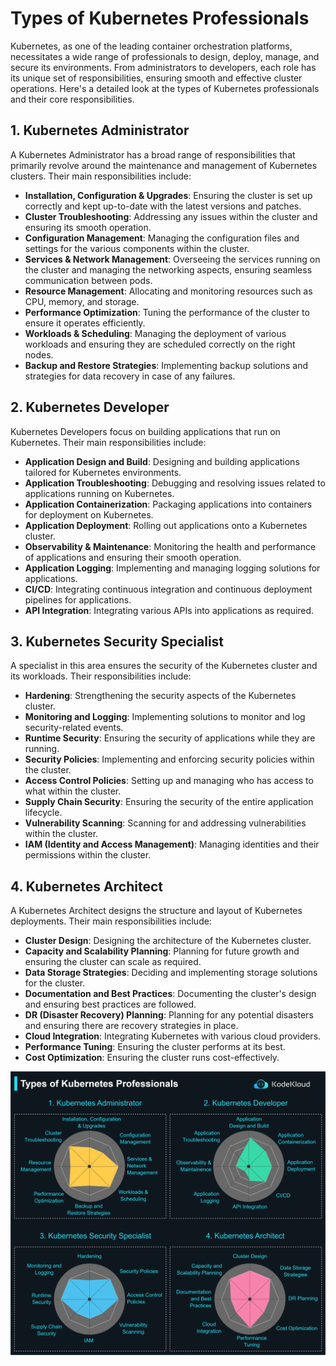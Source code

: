 # Types of Kubernetes Professionals

Kubernetes, as one of the leading container orchestration platforms, necessitates a wide range of professionals to design, deploy, manage, and secure its environments. From administrators to developers, each role has its unique set of responsibilities, ensuring smooth and effective cluster operations. Here's a detailed look at the types of Kubernetes professionals and their core responsibilities.

## 1. Kubernetes Administrator

A Kubernetes Administrator has a broad range of responsibilities that primarily revolve around the maintenance and management of Kubernetes clusters. Their main responsibilities include:

-   **Installation, Configuration & Upgrades**: Ensuring the cluster is set up correctly and kept up-to-date with the latest versions and patches.
-   **Cluster Troubleshooting**: Addressing any issues within the cluster and ensuring its smooth operation.
-   **Configuration Management**: Managing the configuration files and settings for the various components within the cluster.
-   **Services & Network Management**: Overseeing the services running on the cluster and managing the networking aspects, ensuring seamless communication between pods.
-   **Resource Management**: Allocating and monitoring resources such as CPU, memory, and storage.
-   **Performance Optimization**: Tuning the performance of the cluster to ensure it operates efficiently.
-   **Workloads & Scheduling**: Managing the deployment of various workloads and ensuring they are scheduled correctly on the right nodes.
-   **Backup and Restore Strategies**: Implementing backup solutions and strategies for data recovery in case of any failures.

## 2. Kubernetes Developer

Kubernetes Developers focus on building applications that run on Kubernetes. Their main responsibilities include:

-   **Application Design and Build**: Designing and building applications tailored for Kubernetes environments.
-   **Application Troubleshooting**: Debugging and resolving issues related to applications running on Kubernetes.
-   **Application Containerization**: Packaging applications into containers for deployment on Kubernetes.
-   **Application Deployment**: Rolling out applications onto a Kubernetes cluster.
-   **Observability & Maintenance**: Monitoring the health and performance of applications and ensuring their smooth operation.
-   **Application Logging**: Implementing and managing logging solutions for applications.
-   **CI/CD**: Integrating continuous integration and continuous deployment pipelines for applications.
-   **API Integration**: Integrating various APIs into applications as required.

## 3. Kubernetes Security Specialist

A specialist in this area ensures the security of the Kubernetes cluster and its workloads. Their responsibilities include:

-   **Hardening**: Strengthening the security aspects of the Kubernetes cluster.
-   **Monitoring and Logging**: Implementing solutions to monitor and log security-related events.
-   **Runtime Security**: Ensuring the security of applications while they are running.
-   **Security Policies**: Implementing and enforcing security policies within the cluster.
-   **Access Control Policies**: Setting up and managing who has access to what within the cluster.
-   **Supply Chain Security**: Ensuring the security of the entire application lifecycle.
-   **Vulnerability Scanning**: Scanning for and addressing vulnerabilities within the cluster.
-   **IAM (Identity and Access Management)**: Managing identities and their permissions within the cluster.

## 4. Kubernetes Architect

A Kubernetes Architect designs the structure and layout of Kubernetes deployments. Their main responsibilities include:

-   **Cluster Design**: Designing the architecture of the Kubernetes cluster.
-   **Capacity and Scalability Planning**: Planning for future growth and ensuring the cluster can scale as required.
-   **Data Storage Strategies**: Deciding and implementing storage solutions for the cluster.
-   **Documentation and Best Practices**: Documenting the cluster's design and ensuring best practices are followed.
-   **DR (Disaster Recovery) Planning**: Planning for any potential disasters and ensuring there are recovery strategies in place.
-   **Cloud Integration**: Integrating Kubernetes with various cloud providers.
-   **Performance Tuning**: Ensuring the cluster performs at its best.
-   **Cost Optimization**: Ensuring the cluster runs cost-effectively.

<p></p>
<p>
  <img src="../images/kubernetes/k3.png" style="width: 640px">
</p>